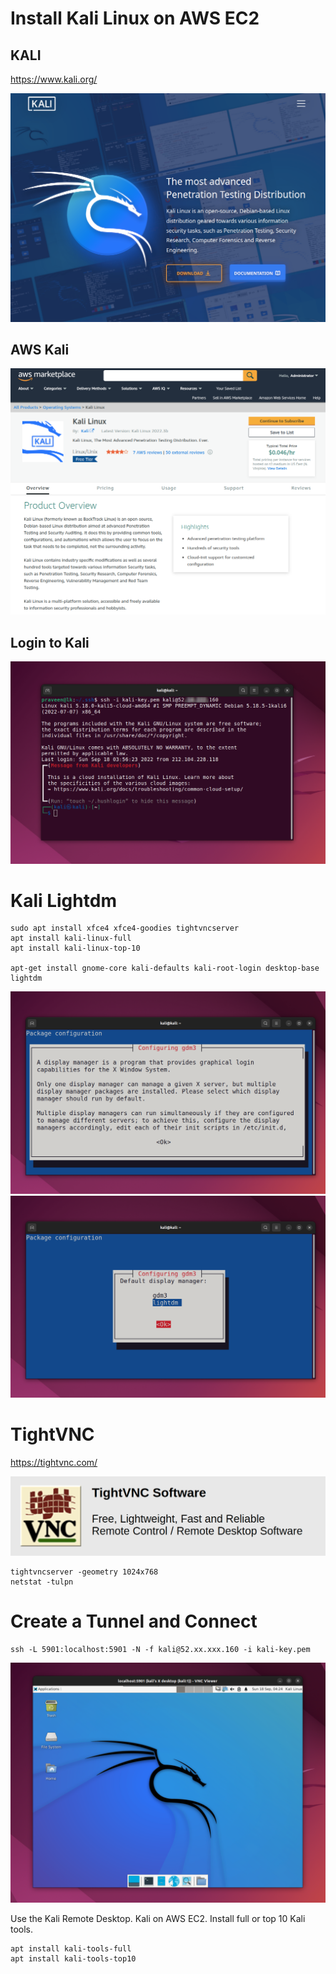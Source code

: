 # Install Kali Linux on AWS EC2

## KALI

https://www.kali.org/

![](kali-home.png)

## AWS Kali

![](kali-aws.png)

## Login to Kali

![](kali-login.png)

# Kali Lightdm

```
sudo apt install xfce4 xfce4-goodies tightvncserver
apt install kali-linux-full
apt install kali-linux-top-10

apt-get install gnome-core kali-defaults kali-root-login desktop-base
lightdm
```

![](gdm3.png)
![](lightdm.png)


# TightVNC

https://tightvnc.com/

![](tightvnc.png)

```
tightvncserver -geometry 1024x768
netstat -tulpn
```

# Create a Tunnel and Connect

```
ssh -L 5901:localhost:5901 -N -f kali@52.xx.xxx.160 -i kali-key.pem
```

![](kali-desktop.png)

Use the Kali Remote Desktop. Kali on AWS EC2. Install full or top 10 Kali tools.

```
apt install kali-tools-full
apt install kali-tools-top10
```